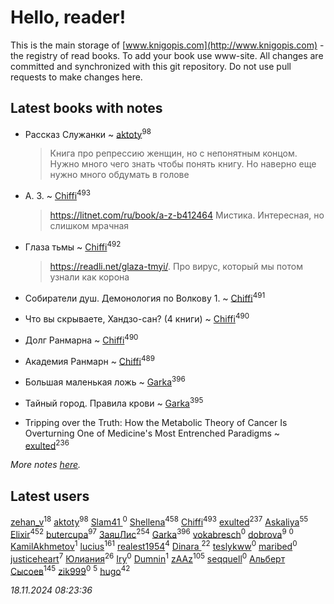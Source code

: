 # Hello, reader!
This is the main storage of [www.knigopis.com](http://www.knigopis.com) - the registry of read books.
To add your book use www-site. All changes are committed and synchronized with this git repository.
Do not use pull requests to make changes here.


## Latest books with notes
* Рассказ Служанки ~ [aktoty](users/275/275766107-vkontakte)<sup>98</sup>
    > Книга про репрессию женщин, но с непонятным концом. Нужно много чего знать чтобы понять книгу. Но наверно еще нужно много обдумать в голове

* А. З. ~ [Chiffi](users/105/105831994080785626680-google)<sup>493</sup>
    > https://litnet.com/ru/book/a-z-b412464
    > Мистика. Интересная, но слишком мрачная

* Глаза тьмы ~ [Chiffi](users/105/105831994080785626680-google)<sup>492</sup>
    > https://readli.net/glaza-tmyi/. Про вирус, который мы потом узнали как корона

* Собиратели душ. Демонология по Волкову 1. ~ [Chiffi](users/105/105831994080785626680-google)<sup>491</sup>

* Что вы скрываете, Хандзо-сан? (4 книги) ~ [Chiffi](users/105/105831994080785626680-google)<sup>490</sup>

* Долг Ранмарна ~ [Chiffi](users/105/105831994080785626680-google)<sup>490</sup>

* Академия Ранмарн ~ [Chiffi](users/105/105831994080785626680-google)<sup>489</sup>

* Большая маленькая ложь ~ [Garka](users/115/115753719718250012620-google)<sup>396</sup>

* Тайный город. Правила крови ~ [Garka](users/115/115753719718250012620-google)<sup>395</sup>

* Tripping over the Truth: How the Metabolic Theory of Cancer Is Overturning One of Medicine's Most Entrenched Paradigms ~ [exulted](users/100/100599204551896265722-google)<sup>236</sup>


_More notes [here](latest_books_with_notes.md)._


## Latest users
[zehan_v](users/174/174598622-vkontakte)<sup>18</sup> 
[aktoty](users/275/275766107-vkontakte)<sup>98</sup> 
[Slam41 ](users/103/103558184911332019716-google)<sup>0</sup> 
[Shellena](users/134/13413591548892934957-mailru)<sup>458</sup> 
[Chiffi](users/105/105831994080785626680-google)<sup>493</sup> 
[exulted](users/100/100599204551896265722-google)<sup>237</sup> 
[Askaliya](users/326/326783541-vkontakte)<sup>55</sup> 
[Elixir](users/115/115826717712507836033-google)<sup>452</sup> 
[butercupa](users/193/193697993-vkontakte)<sup>97</sup> 
[ЗаяцЛис](users/112/112388384595246311466-google)<sup>254</sup> 
[Garka](users/115/115753719718250012620-google)<sup>396</sup> 
[vokabresch](users/109/109100428262719456108-google)<sup>0</sup> 
[dobrova](users/606/6069210-vkontakte)<sup>9</sup> 
[](users/858/858967472-vkontakte)<sup>0</sup> 
[KamilAkhmetov](users/116/116472858042498200155-google)<sup>1</sup> 
[lucius](users/113/113248293394986559131-google)<sup>161</sup> 
[realest1954](users/439/439398-vkontakte)<sup>4</sup> 
[Dinara ](users/107/107718177426132290975-google)<sup>22</sup> 
[teslykww](users/507/50777839-vkontakte)<sup>0</sup> 
[maribed](users/254/25457836-vkontakte)<sup>0</sup> 
[justiceheart](users/404/40488888-vkontakte)<sup>7</sup> 
[Юлиания](users/693/69389439-vkontakte)<sup>26</sup> 
[Iry](users/116/116182444618955408830-google)<sup>0</sup> 
[Dumnin](users/103/103541795835665788358-google)<sup>1</sup> 
[zAAz](users/202/202248233-vkontakte)<sup>105</sup> 
[seqquell](users/103/103098990387296691783-google)<sup>0</sup> 
[Альберт Сысоев](users/474/47446642-vkontakte)<sup>145</sup> 
[zik999](users/105/105622323107798948661-google)<sup>0</sup> 
[](users/115/115095777313809768381-google)<sup>5</sup> 
[hugo](users/105/105063533945004840111-google)<sup>42</sup> 


_18.11.2024 08:23:36_
